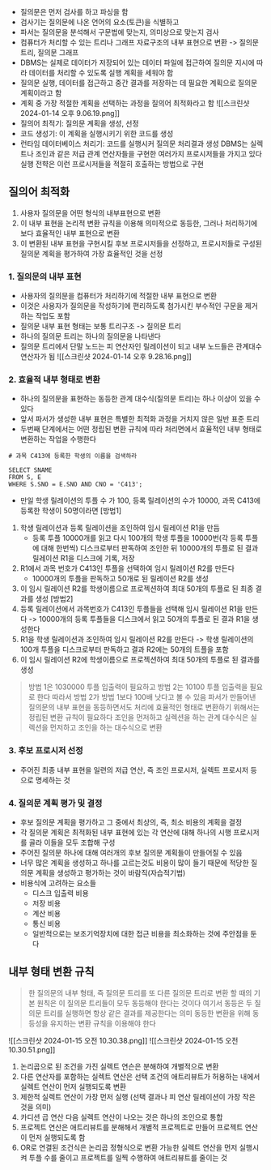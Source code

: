 - 질의문은 먼저 검사를 하고 파싱을 함
- 검사기는 질의문에 나온 언어의 요소(토큰)을 식별하고
- 파서는 질의문을 분석해서 구문법에 맞는지, 의미상으로 맞는지 검사
- 컴퓨터가 처리할 수 있는 트리나 그래프 자료구조의 내부 표현으로 변환 -> 질의문 트리, 질의문 그래프
- DBMS는 실제로 데이터가 저장되어 있는 데이터 파일에 접근하여 질의문 지시에 따라 데이터를 처리할 수 있도록 실행 계획을 세워야 함
- 질의문 실행, 데이터를 접근하고 중간 결과를 저장하는 데 필요한 계획으로 질의문 계획이라고 함
- 계획 중 가장 적절한 계획을 선택하는 과정을 질의어 최적화라고 함
![[스크린샷 2024-01-14 오후 9.06.19.png]]
- 질의어  최적기: 질의문 계획을 생성, 선정
- 코드 생성기: 이 계획을 실행시키기 위한 코드를 생성
- 런타임 데이터베이스 처리기: 코드를 실행시커 질의문 처리결과 생성
DBMS는 실렉트나 조인과 같은 저급 관계 연산자들을 구현한 여러가지 프로시저들을 가지고 있다
실행 전햑은 이런 프로시저들을 적절히 호출하는 방법으로 구현
## 질의어 최적화
1. 사용자 질의문을 어떤 형식의 내부표현으로 변환
2. 이 내부 표현을 논리적 변환 규칙을 이용해 의미적으로 동등한, 그러나  처리하기에 보다 효율적인 내부 표현으로 변환
3. 이 변환된 내부 표현을 구현시킬 후보 프로시저들을 선정하고, 프로시저들로 구성된 질의문 계획을 평가하여 가장 효율적인 것을 선정
### 1. 질의문의 내부 표현
- 사용자의 질의문을 컴퓨터가 처리하기에 적절한 내부 표현으로 변환
- 이것은 사용자가 질의문을 작성하기에 편리하도록 첨가시킨 부수적인 구문을 제거하는 작업도 포함
- 질의문 내부 표현 형태는 보통 트리구조 -> 질의문 트리
- 하나의 질의문 트리는 하나의 질의문을 나타낸다
- 질의문 트리에서 단말 노드는 피 연산자인 릴레이션이 되고 내부 노드들은 관계대수 연산자가 됨
![[스크린샷 2024-01-14 오후 9.28.16.png]]
### 2. 효율적 내부 형태로 변환
- 하나의 질의문을 표현하는 동등한 관계 대수식(질의문 트리)는 하나 이상이 있을 수 있다
- 앞서 파서가 생성한 내부 표현은 특별한 최적화 과정을 거치지 않은 일반 표준 트리
- 두번째 단계에서는 어떤 정립된 변환 규칙에 따라 처리면에서 효율적인 내부 형태로 변환하는 작업을 수행한다
```mysql
# 과목 C413에 등록한 학생의 이름을 검색하라

SELECT SNAME
FROM S, E
WHERE S.SNO = E.SNO AND CNO = 'C413';
```
- 만일 학생 릴레이션의 투플 수 가 100, 등록 릴레이션의 수가 10000, 과목 C413에 등록한 학생이 50명이라면
[방법1]
1. 학생 릴레이션과 등록 릴레이션을 조인하여 임시 릴레이션 R1을 만듬
	- 등록 투플 10000개를 읽고 다시 100개의 학생 투플을 10000번(각 등록 투플에 대해 한번씩) 디스크로부터 판독하여 조인한 뒤 10000개의 투플로 된 결과 릴레이션 R1을 디스크에 기록, 저장
2. R1에서 과목 번호가 C413인 투플을 선택하여 임시 릴레이션 R2를 만든다
	- 10000개의 투플을 판독하고 50개로 된 릴레이션 R2를 생성
3. 이 임시 릴레이션 R2를 학생이름으로 프로젝션하여 최대 50개의 투플로 된 최종 결과를 생성
[방법2]
1. 등록 릴레이션에서 과목번호가 C413인 투플들을 선택해 임시 릴레이션 R1을 만든다
   -> 10000개의 등록 투플들을 디스크에서 읽고 50개의 투플로 된 결과 R1을 생성한다
2. R1을 학생 릴레이션과 조인하여 임시 릴레이션 R2를 만든다 -> 학생 릴레이션의 100개 투플을 디스크로부터 판독하고 결과 R2에는 50개의 트플을 포함
3. 이 임시 릴레이션 R2에 학생이름으로 프로젝션하여 최대 50개의 투플로 된 결과를 생성

> 방법 1은 1030000 투플 입출력이 필요하고 방법 2는 10100 투플 입출력을 필요로 한다
> 따라서 방법 2가 방법 1보다 100배 낫다고 볼 수 있음
> 파서가 만들어낸 질의문의 내부 표현을 동등하면서도 처리에 효율적인 형태로 변환하기 위해서는 정립된 변환 규칙이 필요하다
> 조인을 먼저하고 실렉션을 하는 관계 대수식은 실렉션을 먼저하고 조인을 하는 대수식으로 변환
### 3. 후보 프로시저 선정
- 주어진 최종 내부 표현을 일련의 저급 연산, 즉 조인 프로시저, 실렉트 프로시저 등으로 명세하는 것
### 4. 질의문 계획 평가 및 결정
- 후보 질의문 계획을 평가하고 그 중에서 최상의, 즉, 최소 비용의 계획을 결정
- 각 질의문 계획은 최적화된 내부 표현에 있는 각 연산에 대해 하나의 시행 프로시저를 골라 이들을 모두 조합해 구성
- 주어진 질의문 하나에 대해 여러개의 후보 질의문 계획들이 만들어질 수 있음
- 너무 많은 계획을 생성하고 하나를 고르는것도 비용이 많이 들기 때문에 적당한 질의문 계획을 생성하고 평가하는 것이 바람직(자습적기법)
- 비용식에 고려하는 요소들
	- 디스크 입출력 비용 
	- 저장 비용
	- 계산 비용
	- 통신 비용
	- 일반적으로는 보조기억장치에 대한 접근 비용을 최소화하는 것에 주안점을 둔다
## 내부 형태 변환 규칙
> 한 질의문의 내부 형태, 즉 질의문 트리를 또 다른 질의문 트리로 변환 할 때의 기본 원칙은 이 질의문 트리들이 모두 동등해야 한다는 것이다
> 여기서 동등은 두 질의문 트리를 실행하면 항상 같은 결과를 제공한다는 의미
> 동등한 변환을 위해 동등성을 유지하는 변환 규칙을 이용해야 한다

![[스크린샷 2024-01-15 오전 10.30.38.png]]
![[스크린샷 2024-01-15 오전 10.30.51.png]]
1. 논리곱으로 된 조건을 가진 실렉트 연슨은 분해하여 개별적으로 변환
2. 다른 연산자를 포함하는 실렉트 연산은 선택 조건의 애트리뷰트가 허용하는 내에서 실렉트 연산이 먼저 실행되도록 변환
3. 제한적 실렉트 연산이 가장 먼저 실행 (선택 결과나 피 연산 릴레이션이 가장 작은 것을 의미)
4. 카디션 곱 연산 다음 실렉트 연산이 나오는 것은 하나의 조인으로 통합
5. 프로젝트 연산은 애트리뷰트를 분해해서 개별적 프로젝트로 만들어 프로젝트 연산이 먼저 실행되도록 함
6. OR로 연결된 조건식은 논리곱 정형식으로 변환
가능한 실렉트 연산을 먼저 실행시켜 투플 수를 줄이고 프로젝트를 일찍 수행하여 애트리뷰트를 줄이는 것

